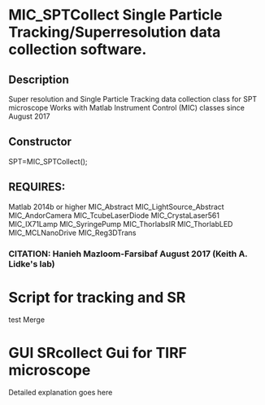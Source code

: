 # MIC_SPTCollect Single Particle Tracking/Superresolution data collection software.
## Description
Super resolution and Single Particle Tracking data collection
class for SPT microscope Works with Matlab Instrument Control (MIC)
classes since August 2017
## Constructor
SPT=MIC_SPTCollect();
## REQUIRES:
Matlab 2014b or higher MIC_Abstract MIC_LightSource_Abstract
MIC_AndorCamera MIC_TcubeLaserDiode MIC_CrystaLaser561 MIC_IX71Lamp
MIC_SyringePump MIC_ThorlabsIR MIC_ThorlabLED MIC_MCLNanoDrive
MIC_Reg3DTrans
### CITATION: Hanieh Mazloom-Farsibaf August 2017 (Keith A. Lidke's lab)
# Script for tracking and SR
test Merge
# GUI SRcollect Gui for TIRF microscope
Detailed explanation goes here
